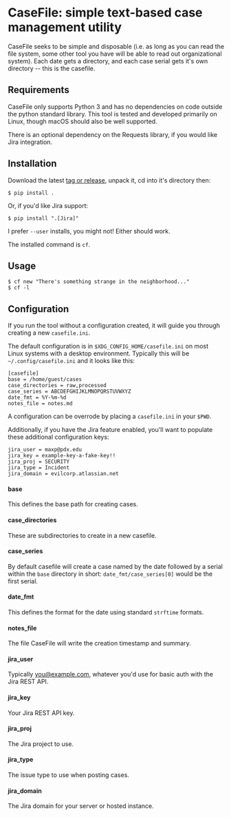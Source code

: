 # CaseFile: simple text-based case management utility
CaseFile seeks to be simple and disposable (i.e. as long as you can read the
file system, some other tool you have will be able to read out organizational
system).  Each date gets a directory, and each case serial gets it's own
directory -- this is the casefile.


## Requirements
CaseFile only supports Python 3 and has no dependencies on code outside the
python standard library. This tool is tested and developed primarily on Linux,
though macOS should also be well supported.

There is an optional dependency on the Requests library, if you would like Jira
integration.

## Installation
Download the latest [tag or release](https://github.com/maxrp/casefile-py/tags), unpack it, cd into it's directory then:

    $ pip install .

Or, if you'd like Jira support:

    $ pip install ".[Jira]"

I prefer `--user` installs, you might not! Either should work.

The installed command is `cf`.

## Usage


    $ cf new "There's something strange in the neighborhood..."
    $ cf -l

## Configuration
If you run the tool without a configuration created, it will guide you through
creating a new `casefile.ini`.

The default configuration is in `$XDG_CONFIG_HOME/casefile.ini` on most Linux
systems with a desktop environment. Typically this will be `~/.config/casefile.ini`
and it looks like this:

    [casefile]
    base = /home/guest/cases
    case_directories = raw,processed
    case_series = ABCDEFGHIJKLMNOPQRSTUVWXYZ
    date_fmt = %Y-%m-%d
    notes_file = notes.md

A configuration can be overrode by placing a `casefile.ini` in your `$PWD`.

Additionally, if you have the Jira feature enabled, you'll want to populate
these additional configuration keys:

    jira_user = maxp@pdx.edu
    jira_key = example-key-a-fake-key!!
    jira_proj = SECURITY
    jira_type = Incident
    jira_domain = evilcorp.atlassian.net

#### base
This defines the base path for creating cases.

#### case_directories
These are subdirectories to create in a new casefile.

#### case_series
By default casefile will create a case named by the date followed by a serial
within the `base` directory in short: `date_fmt/case_series[0]` would be the
first serial.

#### date_fmt
This defines the format for the date using standard `strftime` formats.

#### notes_file
The file CaseFile will write the creation timestamp and summary.

#### jira_user
Typically you@example.com, whatever you'd use for basic auth with the Jira REST
API.

#### jira_key
Your Jira REST API key.

#### jira_proj
The Jira project to use.

#### jira_type
The issue type to use when posting cases.

#### jira_domain
The Jira domain for your server or hosted instance.
